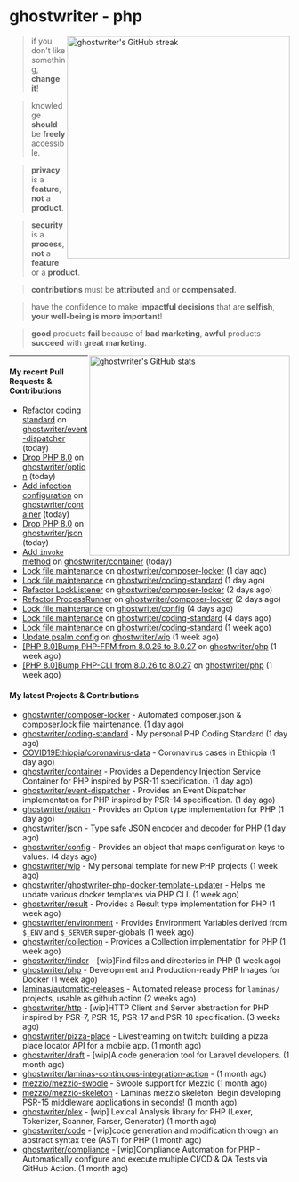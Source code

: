 # ghostwriter - php

<img alt="ghostwriter's GitHub streak" width="400px" align="right" src="https://github-readme-streak-stats.herokuapp.com/?cache_seconds=1800&user=ghostwriter">

> if you don't like something, **change it**!

> knowledge **should** be **freely** accessible.

> **privacy** is a **feature**, **not** a **product**.

> **security** is a **process**, **not** a **feature** or a **product**.

> **contributions** must be **attributed** and or **compensated**.

> have the confidence to make **impactful decisions** that are **selfish**, **your well-being is more important**!

> **good** products **fail** because of **bad marketing**, **awful** products **succeed** with **great marketing**.

<img alt="ghostwriter's GitHub stats" width="360px" align="right" src="https://github-readme-stats.vercel.app/api?cache_seconds=1800&username=ghostwriter&show_icons=true&count_private=true&hide_title=true&hide_rank=true&icon_color=333">

---

#### My recent Pull Requests & Contributions

- [Refactor coding standard](https://github.com/ghostwriter/event-dispatcher/pull/15) on [ghostwriter/event-dispatcher](https://github.com/ghostwriter/event-dispatcher) (today)
- [Drop PHP 8.0](https://github.com/ghostwriter/option/pull/25) on [ghostwriter/option](https://github.com/ghostwriter/option) (today)
- [Add infection configuration](https://github.com/ghostwriter/container/pull/17) on [ghostwriter/container](https://github.com/ghostwriter/container) (today)
- [Drop PHP 8.0](https://github.com/ghostwriter/json/pull/13) on [ghostwriter/json](https://github.com/ghostwriter/json) (today)
- [Add `invoke` method](https://github.com/ghostwriter/container/pull/16) on [ghostwriter/container](https://github.com/ghostwriter/container) (today)
- [Lock file maintenance](https://github.com/ghostwriter/composer-locker/pull/5) on [ghostwriter/composer-locker](https://github.com/ghostwriter/composer-locker) (1 day ago)
- [Lock file maintenance](https://github.com/ghostwriter/coding-standard/pull/4) on [ghostwriter/coding-standard](https://github.com/ghostwriter/coding-standard) (1 day ago)
- [Refactor LockListener](https://github.com/ghostwriter/composer-locker/pull/4) on [ghostwriter/composer-locker](https://github.com/ghostwriter/composer-locker) (2 days ago)
- [Refactor ProcessRunner](https://github.com/ghostwriter/composer-locker/pull/3) on [ghostwriter/composer-locker](https://github.com/ghostwriter/composer-locker) (2 days ago)
- [Lock file maintenance](https://github.com/ghostwriter/config/pull/5) on [ghostwriter/config](https://github.com/ghostwriter/config) (4 days ago)
- [Lock file maintenance](https://github.com/ghostwriter/coding-standard/pull/3) on [ghostwriter/coding-standard](https://github.com/ghostwriter/coding-standard) (4 days ago)
- [Lock file maintenance](https://github.com/ghostwriter/coding-standard/pull/2) on [ghostwriter/coding-standard](https://github.com/ghostwriter/coding-standard) (1 week ago)
- [Update psalm config](https://github.com/ghostwriter/wip/pull/29) on [ghostwriter/wip](https://github.com/ghostwriter/wip) (1 week ago)
- [[PHP 8.0]Bump PHP-FPM from 8.0.26 to 8.0.27](https://github.com/ghostwriter/php/pull/272) on [ghostwriter/php](https://github.com/ghostwriter/php) (1 week ago)
- [[PHP 8.0]Bump PHP-CLI from 8.0.26 to 8.0.27](https://github.com/ghostwriter/php/pull/271) on [ghostwriter/php](https://github.com/ghostwriter/php) (1 week ago)

#### My latest Projects & Contributions

- [ghostwriter/composer-locker](https://github.com/ghostwriter/composer-locker) - Automated composer.json &amp; composer.lock file maintenance. (1 day ago)
- [ghostwriter/coding-standard](https://github.com/ghostwriter/coding-standard) - My personal PHP Coding Standard (1 day ago)
- [COVID19Ethiopia/coronavirus-data](https://github.com/COVID19Ethiopia/coronavirus-data) - Coronavirus cases in Ethiopia (1 day ago)
- [ghostwriter/container](https://github.com/ghostwriter/container) - Provides a Dependency Injection Service Container for PHP inspired by PSR-11 specification. (1 day ago)
- [ghostwriter/event-dispatcher](https://github.com/ghostwriter/event-dispatcher) - Provides an Event Dispatcher implementation for PHP inspired by PSR-14 specification. (1 day ago)
- [ghostwriter/option](https://github.com/ghostwriter/option) - Provides an Option type implementation for PHP (1 day ago)
- [ghostwriter/json](https://github.com/ghostwriter/json) - Type safe JSON encoder and decoder for PHP (1 day ago)
- [ghostwriter/config](https://github.com/ghostwriter/config) - Provides an object that maps configuration keys to values. (4 days ago)
- [ghostwriter/wip](https://github.com/ghostwriter/wip) - My personal template for new PHP projects (1 week ago)
- [ghostwriter/ghostwriter-php-docker-template-updater](https://github.com/ghostwriter/ghostwriter-php-docker-template-updater) - Helps me update various docker templates via PHP CLI. (1 week ago)
- [ghostwriter/result](https://github.com/ghostwriter/result) - Provides a Result type implementation for PHP (1 week ago)
- [ghostwriter/environment](https://github.com/ghostwriter/environment) - Provides Environment Variables derived from `$_ENV` and `$_SERVER` super-globals (1 week ago)
- [ghostwriter/collection](https://github.com/ghostwriter/collection) - Provides a Collection implementation for PHP (1 week ago)
- [ghostwriter/finder](https://github.com/ghostwriter/finder) - [wip]Find files and directories in PHP (1 week ago)
- [ghostwriter/php](https://github.com/ghostwriter/php) - Development and Production-ready PHP Images for Docker (1 week ago)
- [laminas/automatic-releases](https://github.com/laminas/automatic-releases) - Automated release process for `laminas/` projects, usable as github action (2 weeks ago)
- [ghostwriter/http](https://github.com/ghostwriter/http) - [wip]HTTP Client and Server abstraction for PHP inspired by PSR-7, PSR-15, PSR-17 and PSR-18 specification. (3 weeks ago)
- [ghostwriter/pizza-place](https://github.com/ghostwriter/pizza-place) - Livestreaming on twitch: building a pizza place locator API for a mobile app. (1 month ago)
- [ghostwriter/draft](https://github.com/ghostwriter/draft) - [wip]A code generation tool for Laravel developers. (1 month ago)
- [ghostwriter/laminas-continuous-integration-action](https://github.com/ghostwriter/laminas-continuous-integration-action) -  (1 month ago)
- [mezzio/mezzio-swoole](https://github.com/mezzio/mezzio-swoole) - Swoole support for Mezzio (1 month ago)
- [mezzio/mezzio-skeleton](https://github.com/mezzio/mezzio-skeleton) - Laminas mezzio skeleton. Begin developing PSR-15 middleware applications in seconds! (1 month ago)
- [ghostwriter/plex](https://github.com/ghostwriter/plex) - [wip] Lexical Analysis library for PHP (Lexer, Tokenizer, Scanner, Parser, Generator) (1 month ago)
- [ghostwriter/code](https://github.com/ghostwriter/code) - [wip]code generation and modification through an abstract syntax tree (AST) for PHP (1 month ago)
- [ghostwriter/compliance](https://github.com/ghostwriter/compliance) - [wip]Compliance Automation for PHP - Automatically configure and execute multiple CI/CD &amp; QA Tests via GitHub Action. (1 month ago)
